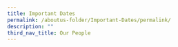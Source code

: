 ```yaml
---
title: Important Dates
permalink: /aboutus-folder/Important-Dates/permalink/
description: ""
third_nav_title: Our People
---
```

